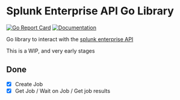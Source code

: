 # Splunk Enterprise API Go Library

[![Go Report Card](https://goreportcard.com/badge/github.com/vertoforce/go-splunk)](https://goreportcard.com/report/github.com/vertoforce/go-splunk)
[![Documentation](https://godoc.org/github.com/vertoforce/go-splunk?status.svg)](https://godoc.org/github.com/vertoforce/go-splunk)

Go library to interact with the [splunk enterprise API](https://docs.splunk.com/Documentation/Splunk/8.0.5/RESTREF/RESTprolog)

This is a WIP, and very early stages

## Done

* [x] Create Job
* [x] Get Job / Wait on Job / Get job results